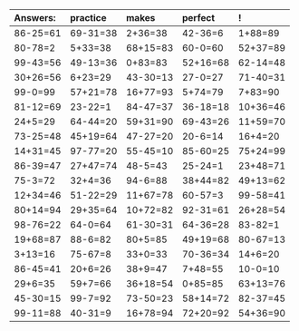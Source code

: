 | Answers: | practice | makes | perfect | ! |
| :--- | :--- | :--- | :--- | :--- |
| 86-25=61 | 69-31=38 | 2+36=38 | 42-36=6 | 1+88=89 | 
| 80-78=2 | 5+33=38 | 68+15=83 | 60-0=60 | 52+37=89 | 
| 99-43=56 | 49-13=36 | 0+83=83 | 52+16=68 | 62-14=48 | 
| 30+26=56 | 6+23=29 | 43-30=13 | 27-0=27 | 71-40=31 | 
| 99-0=99 | 57+21=78 | 16+77=93 | 5+74=79 | 7+83=90 | 
| 81-12=69 | 23-22=1 | 84-47=37 | 36-18=18 | 10+36=46 | 
| 24+5=29 | 64-44=20 | 59+31=90 | 69-43=26 | 11+59=70 | 
| 73-25=48 | 45+19=64 | 47-27=20 | 20-6=14 | 16+4=20 | 
| 14+31=45 | 97-77=20 | 55-45=10 | 85-60=25 | 75+24=99 | 
| 86-39=47 | 27+47=74 | 48-5=43 | 25-24=1 | 23+48=71 | 
| 75-3=72 | 32+4=36 | 94-6=88 | 38+44=82 | 49+13=62 | 
| 12+34=46 | 51-22=29 | 11+67=78 | 60-57=3 | 99-58=41 | 
| 80+14=94 | 29+35=64 | 10+72=82 | 92-31=61 | 26+28=54 | 
| 98-76=22 | 64-0=64 | 61-30=31 | 64-36=28 | 83-82=1 | 
| 19+68=87 | 88-6=82 | 80+5=85 | 49+19=68 | 80-67=13 | 
| 3+13=16 | 75-67=8 | 33+0=33 | 70-36=34 | 14+6=20 | 
| 86-45=41 | 20+6=26 | 38+9=47 | 7+48=55 | 10-0=10 | 
| 29+6=35 | 59+7=66 | 36+18=54 | 0+85=85 | 63+13=76 | 
| 45-30=15 | 99-7=92 | 73-50=23 | 58+14=72 | 82-37=45 | 
| 99-11=88 | 40-31=9 | 16+78=94 | 72+20=92 | 54+36=90 | 
